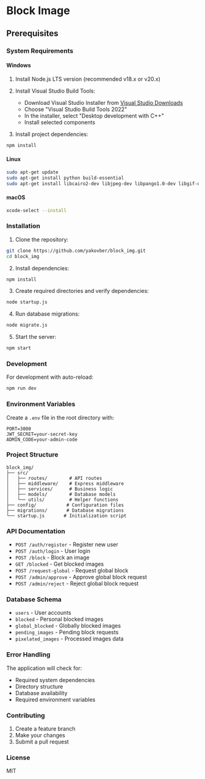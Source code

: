 # Block Image 

## Prerequisites

### System Requirements

#### Windows
1. Install Node.js LTS version (recommended v18.x or v20.x)

2. Install Visual Studio Build Tools:
   - Download Visual Studio Installer from [Visual Studio Downloads](https://visualstudio.microsoft.com/downloads/)
   - Choose "Visual Studio Build Tools 2022"
   - In the installer, select "Desktop development with C++"
   - Install selected components

3. Install project dependencies:
```bash
npm install
```

#### Linux
```bash
sudo apt-get update
sudo apt-get install python build-essential
sudo apt-get install libcairo2-dev libjpeg-dev libpango1.0-dev libgif-dev build-essential g++
```

#### macOS
```bash
xcode-select --install
```

### Installation

1. Clone the repository:
```bash
git clone https://github.com/yakovber/block_img.git
cd block_img
```

2. Install dependencies:
```bash
npm install
```

3. Create required directories and verify dependencies:
```bash
node startup.js
```

4. Run database migrations:
```bash
node migrate.js
```

5. Start the server:
```bash
npm start
```

### Development

For development with auto-reload:
```bash
npm run dev
```

### Environment Variables

Create a `.env` file in the root directory with:

```env
PORT=3000
JWT_SECRET=your-secret-key
ADMIN_CODE=your-admin-code
```

### Project Structure

```
block_img/
├── src/
│   ├── routes/        # API routes
│   ├── middleware/    # Express middleware
│   ├── services/      # Business logic
│   ├── models/        # Database models
│   └── utils/         # Helper functions
├── config/           # Configuration files
├── migrations/       # Database migrations
└── startup.js       # Initialization script
```

### API Documentation

- `POST /auth/register` - Register new user
- `POST /auth/login` - User login
- `POST /block` - Block an image
- `GET /blocked` - Get blocked images
- `POST /request-global` - Request global block
- `POST /admin/approve` - Approve global block request
- `POST /admin/reject` - Reject global block request

### Database Schema

- `users` - User accounts
- `blocked` - Personal blocked images
- `global_blocked` - Globally blocked images
- `pending_images` - Pending block requests
- `pixelated_images` - Processed images data

### Error Handling

The application will check for:
- Required system dependencies
- Directory structure
- Database availability
- Required environment variables

### Contributing

1. Create a feature branch
2. Make your changes
3. Submit a pull request

### License

MIT